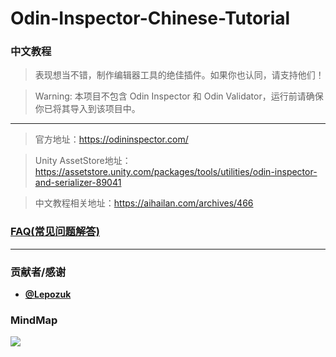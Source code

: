 # Odin-Inspector-Chinese-Tutorial
### 中文教程
> 表现想当不错，制作编辑器工具的绝佳插件。如果你也认同，请支持他们！

> Warning: 本项目不包含 Odin Inspector 和 Odin Validator，运行前请确保你已将其导入到该项目中。
---------------

> 官方地址：https://odininspector.com/

> Unity AssetStore地址：https://assetstore.unity.com/packages/tools/utilities/odin-inspector-and-serializer-89041

> 中文教程相关地址：https://aihailan.com/archives/466

### [FAQ(常见问题解答)](https://www.jianshu.com/p/c8bbff58c289)

******************

### 贡献者/感谢
  * **[@Lepozuk](https://github.com/Lepozuk)**

  
### MindMap

![](https://github.com/su9257/Odin-Inspector-Chinese-Tutorial/blob/master/Assets/MarkDown/MindMap/Unity%20Attribute%20Inspecator.png)
